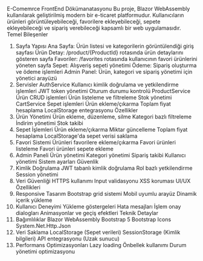 E-Comemrce FrontEnd Dökümanatasyonu
Bu proje, Blazor WebAssembly kullanılarak geliştirilmiş modern bir e-ticaret platformudur. Kullanıcıların ürünleri görüntüleyebileceği, favorilere ekleyebileceği, sepete ekleyebileceği ve sipariş verebileceği kapsamlı bir web uygulamasıdır.
Temel Bileşenler
1. Sayfa Yapısı
  Ana Sayfa: Ürün listesi ve kategorilerin görüntülendiği giriş sayfası
  Ürün Detay: /product/{ProductId} rotasında ürün detaylarını gösteren sayfa
  Favoriler: /favorites rotasında kullanıcının favori ürünlerini yöneten sayfa
  Sepet: Alışveriş sepeti yönetimi
  Ödeme: Sipariş oluşturma ve ödeme işlemleri
  Admin Panel: Ürün, kategori ve sipariş yönetimi için yönetici arayüzü
2. Servisler
AuthService
Kullanıcı kimlik doğrulama ve yetkilendirme işlemleri
JWT token yönetimi
Oturum durumu kontrolü
ProductService
Ürün CRUD işlemleri
Ürün listeleme ve filtreleme
Stok yönetimi
CartService
Sepet işlemleri
Ürün ekleme/çıkarma
Toplam fiyat hesaplama
LocalStorage entegrasyonu
Özellikler
1. Ürün Yönetimi
  Ürün ekleme, düzenleme, silme
  Kategori bazlı filtreleme
  İndirim yönetimi
  Stok takibi
2. Sepet İşlemleri
  Ürün ekleme/çıkarma
  Miktar güncelleme
  Toplam fiyat hesaplama
  LocalStorage'da sepet verisi saklama
3. Favori Sistemi
  Ürünleri favorilere ekleme/çıkarma
  Favori ürünleri listeleme
  Favori ürünleri sepete ekleme
4. Admin Paneli
  Ürün yönetimi
  Kategori yönetimi
  Sipariş takibi
  Kullanıcı yönetimi
  Sistem ayarları
Güvenlik
1. Kimlik Doğrulama
  JWT tabanlı kimlik doğrulama
  Rol bazlı yetkilendirme
  Session yönetimi
2. Veri Güvenliği
  HTTPS kullanımı
  Input validasyonu
  XSS koruması
UI/UX Özellikleri
1. Responsive Tasarım
  Bootstrap grid sistemi
  Mobil uyumlu arayüz
  Dinamik içerik yükleme
2. Kullanıcı Deneyimi
  Yükleme göstergeleri
  Hata mesajları
  İşlem onay dialogları
  Animasyonlar ve geçiş efektleri
Teknik Detaylar
1. Bağımlılıklar
  Blazor WebAssembly
  Bootstrap 5
  Bootstrap Icons
  System.Net.Http.Json
2. Veri Saklama
  LocalStorage (Sepet verileri)
  SessionStorage (Kimlik bilgileri)
  API entegrasyonu (Uzak sunucu)
3. Performans Optimizasyonları
  Lazy loading
  Önbellek kullanımı
  Durum yönetimi optimizasyonu
